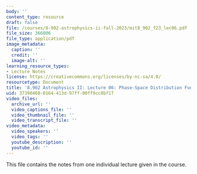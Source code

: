 ```yaml
---
body: ''
content_type: resource
draft: false
file: /courses/8-902-astrophysics-ii-fall-2023/mit8_902_f23_lec06.pdf
file_size: 366806
file_type: application/pdf
image_metadata:
  caption: ''
  credit: ''
  image-alt: ''
learning_resource_types:
- Lecture Notes
license: https://creativecommons.org/licenses/by-nc-sa/4.0/
resourcetype: Document
title: '8.902 Astrophysics II: Lecture 06: Phase-Space Distribution Function'
uid: 37390460-0164-413d-97ff-00ff9cc8bf17
video_files:
  archive_url: ''
  video_captions_file: ''
  video_thumbnail_file: ''
  video_transcript_file: ''
video_metadata:
  video_speakers: ''
  video_tags: ''
  youtube_description: ''
  youtube_id: ''
---
```

This file contains the notes from one individual lecture given in the course.